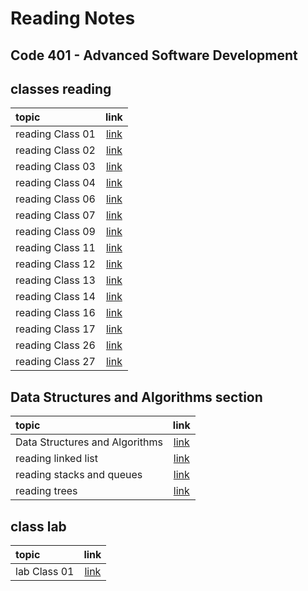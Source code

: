# Reading Notes

## Code 401 - Advanced Software Development

## classes reading

| topic       | link 
| :---        |    :----:  
| reading Class 01 | [link](./class01.md)
| reading Class 02 | [link](./class02.md)
| reading Class 03 | [link](./class03.md)
| reading Class 04 | [link](./class04.md)
| reading Class 06 | [link](./class06.md)
| reading Class 07 | [link](./class07.md)
| reading Class 09 | [link](./class09.md)
| reading Class 11 | [link](./class11.md)
| reading Class 12 | [link](./class12.md)
| reading Class 13 | [link](./class13.md)
| reading Class 14 | [link](./class14.md)
| reading Class 16 | [link](./class16.md)
| reading Class 17 | [link](./class17.md)
| reading Class 26 | [link](./class26.md)
| reading Class 27 | [link](./class27.md)

## Data Structures and Algorithms section

| topic       | link 
| :---        |    :----:  
| Data Structures and Algorithms | [link](./Data%20Structures%20and%20Algorithms.md)
| reading linked list | [link](linked%20list.md)
| reading stacks and queues | [link](./stacks%20and%20queues.md)
| reading trees | [link](./trees.md)

## class lab

| topic       | link 
| :---        |    :----:  
| lab Class 01 | [link](https://github.com/Ahmad-Alanati/snakes-cafe)

